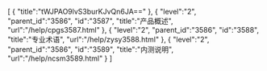 [
	{
		"title":"tWJPAO9lvS3burKJvQn6JA=="
	},
	{
		"level":"2",
		"parent_id":"3586",
		"id":"3587",
		"title":"产品概述",
		"url":"/help/cpgs3587.html"
	},
	{
		"level":"2",
		"parent_id":"3586",
		"id":"3588",
		"title":"专业术语",
		"url":"/help/zysy3588.html"
	},
	{
		"level":"2",
		"parent_id":"3586",
		"id":"3589",
		"title":"内测说明",
		"url":"/help/ncsm3589.html"
	}
]